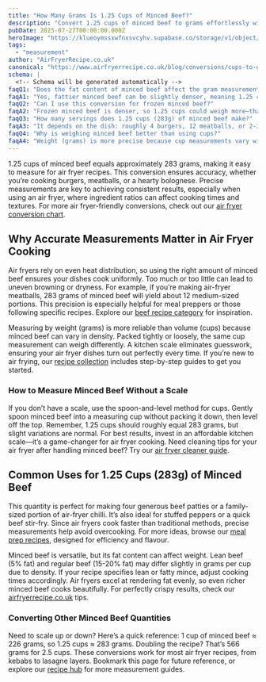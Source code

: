 ```yaml
---
title: "How Many Grams Is 1.25 Cups of Minced Beef?"
description: "Convert 1.25 cups of minced beef to grams effortlessly with our handy guide—perfect for air fryer recipes and meal prep!"
pubDate: 2025-07-27T00:00:00.000Z
heroImage: "https://klueoymssxwfnxsvcyhv.supabase.co/storage/v1/object/public/Shmucket/how-many-grams-is-1-25-cups-of-minced-beef.webp"
tags:
  - "measurement"
author: "AirFryerRecipe.co.uk"
canonical: "https://www.airfryerrecipe.co.uk/blog/conversions/cups-to-grams/how-many-grams-is-1-25-cups-of-minced-beef"
schema: |
  <!-- Schema will be generated automatically -->
faqQ1: "Does the fat content of minced beef affect the gram measurement per cup?"
faqA1: "Yes, fattier minced beef can be slightly denser, meaning 1.25 cups might weigh a tad more than 283 grams. Lean mince (5% fat) will be closer to the standard conversion. For air fryer cooking, fattier beef may require shorter cooking times as the fat renders quickly."
faqQ2: "Can I use this conversion for frozen minced beef?"
faqA2: "Frozen minced beef is denser, so 1.25 cups could weigh more—thaw it first for accurate measuring. If using frozen, increase air fryer cooking time by 2-3 minutes and check for doneness. Our <a href=https://www.airfryerrecipe.co.uk/recipe-category/frozen-foods>frozen foods section</a> has tailored tips."
faqQ3: "How many servings does 1.25 cups (283g) of minced beef make?"
faqA3: "It depends on the dish: roughly 4 burgers, 12 meatballs, or 2-3 portions for dishes like chilli or bolognese. For meal planning, this quantity fits most air fryer recipes serving 2-4 people."
faqQ4: "Why is weighing minced beef better than using cups?"
faqA4: "Weight (grams) is more precise because cup measurements vary with packing density. A kitchen scale ensures consistency, especially important for air fryer recipes where even cooking is key. Check our <a href=https://www.airfryerrecipe.co.uk>conversion guides</a> for more tips."
---
```

<p>1.25 cups of minced beef equals approximately 283 grams, making it easy to measure for air fryer recipes. This conversion ensures accuracy, whether you’re cooking burgers, meatballs, or a hearty bolognese. Precise measurements are key to achieving consistent results, especially when using an air fryer, where ingredient ratios can affect cooking times and textures. For more air fryer-friendly conversions, check out our <a href=https://www.airfryerrecipe.co.uk/air-fryer-conversion-chart>air fryer conversion chart</a>.</p>  

<h2>Why Accurate Measurements Matter in Air Fryer Cooking</h2>  
<p>Air fryers rely on even heat distribution, so using the right amount of minced beef ensures your dishes cook uniformly. Too much or too little can lead to uneven browning or dryness. For example, if you’re making air-fryer meatballs, 283 grams of minced beef will yield about 12 medium-sized portions. This precision is especially helpful for meal preppers or those following specific recipes. Explore our <a href=https://www.airfryerrecipe.co.uk/recipe-category/beef>beef recipe category</a> for inspiration.</p>  

<p>Measuring by weight (grams) is more reliable than volume (cups) because minced beef can vary in density. Packed tightly or loosely, the same cup measurement can weigh differently. A kitchen scale eliminates guesswork, ensuring your air fryer dishes turn out perfectly every time. If you’re new to air frying, our <a href=https://www.airfryerrecipe.co.uk/recipes>recipe collection</a> includes step-by-step guides to get you started.</p>  

<h3>How to Measure Minced Beef Without a Scale</h3>  
<p>If you don’t have a scale, use the spoon-and-level method for cups. Gently spoon minced beef into a measuring cup without packing it down, then level off the top. Remember, 1.25 cups should roughly equal 283 grams, but slight variations are normal. For best results, invest in an affordable kitchen scale—it’s a game-changer for air fryer cooking. Need cleaning tips for your air fryer after handling minced beef? Try our <a href=https://www.airfryerrecipe.co.uk/air-fryer-cleaner>air fryer cleaner guide</a>.</p>  

<h2>Common Uses for 1.25 Cups (283g) of Minced Beef</h2>  
<p>This quantity is perfect for making four generous beef patties or a family-sized portion of air-fryer chilli. It’s also ideal for stuffed peppers or a quick beef stir-fry. Since air fryers cook faster than traditional methods, precise measurements help avoid overcooking. For more ideas, browse our <a href=https://www.airfryerrecipe.co.uk/recipe-category/meal-prep>meal prep recipes</a>, designed for efficiency and flavour.</p>  

<p>Minced beef is versatile, but its fat content can affect weight. Lean beef (5% fat) and regular beef (15-20% fat) may differ slightly in grams per cup due to density. If your recipe specifies lean or fatty mince, adjust cooking times accordingly. Air fryers excel at rendering fat evenly, so even richer minced beef cooks beautifully. For perfectly crispy results, check our <a href=https://www.airfryerrecipe.co.uk>airfryerrecipe.co.uk</a> tips.</p>  

<h3>Converting Other Minced Beef Quantities</h3>  
<p>Need to scale up or down? Here’s a quick reference: 1 cup of minced beef ≈ 226 grams, so 1.25 cups ≈ 283 grams. Doubling the recipe? That’s 566 grams for 2.5 cups. These conversions work for most air fryer recipes, from kebabs to lasagne layers. Bookmark this page for future reference, or explore our <a href=https://www.airfryerrecipe.co.uk/recipes>recipe hub</a> for more measurement guides.</p>
